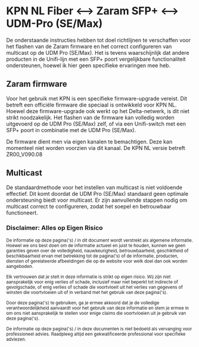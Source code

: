 # KPN NL Fiber <--> Zaram SFP+ <--> UDM-Pro (SE/Max)
De onderstaande instructies hebben tot doel richtlijnen te verschaffen voor het flashen van de Zaram firmware en het correct configureren van multicast op de UDM Pro (SE/Max). Het is tevens waarschijnlijk dat andere producten in de Unifi-lijn met een SFP+ poort vergelijkbare functionaliteit ondersteunen, hoewel ik hier geen specifieke ervaringen mee heb.

###
## Zaram firmware
Voor het gebruik met KPN is een specifieke firmware-upgrade vereist. Dit betreft een officiële firmware die speciaal is ontwikkeld voor KPN NL. Hoewel deze firmware-upgrade ook werkt op het Delta-netwerk, is dit niet strikt noodzakelijk. Het flashen van de firmware kan volledig worden uitgevoerd op de UDM Pro (SE/Max) zelf, of via een Unifi-switch met een SFP+ poort in combinatie met de UDM Pro (SE/Max).

De firmware dient men via eigen kanalen te bemachtigen. Deze kan momenteel niet worden voorzien via dit kanaal. De KPN NL versie betreft ZR00_V090.08

###
## Multicast
De standaardmethode voor het instellen van multicast is niet voldoende effectief. Dit komt doordat de UDM Pro (SE/Max) standaard geen optimale ondersteuning biedt voor multicast. Er zijn aanvullende stappen nodig om multicast correct te configureren, zodat het soepel en betrouwbaar functioneert.

###
###

### Disclaimer: Alles op Eigen Risico

<sup>De informatie op deze pagina('s) / in dit document wordt verstrekt als algemene informatie. Hoewel we ons best doen om de informatie actueel en juist te houden, kunnen we geen garanties geven over de volledigheid, nauwkeurigheid, betrouwbaarheid, geschiktheid of beschikbaarheid ervan met betrekking tot de pagina('s) of de informatie, producten, diensten of gerelateerde afbeeldingen die op de website voor welk doel dan ook worden aangeboden.</sup>

<sup>Elk vertrouwen dat je stelt in deze informatie is strikt op eigen risico. Wij zijn niet aansprakelijk voor enig verlies of schade, inclusief maar niet beperkt tot indirecte of gevolgschade, of enig verlies of schade die voortvloeit uit het verlies van gegevens of winsten die voortvloeien uit of in verband met het gebruik van deze pagina('s).</sup>

<sup>Door deze pagina('s) te gebruiken, ga je ermee akkoord dat je de volledige verantwoordelijkheid aanvaardt voor het gebruik van deze informatie en stem je ermee in om ons niet aansprakelijk te stellen voor enige claims die voortvloeien uit je gebruik van deze pagina('s).</sup>

<sup>De informatie op deze pagina('s) / in deze documenten is niet bedoeld als vervanging voor professioneel advies. Raadpleeg altijd een gekwalificeerde professional voor specifieke adviezen.</sup>

